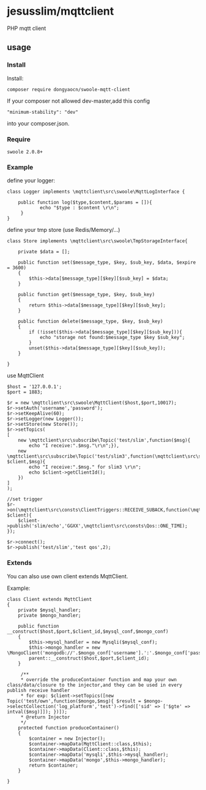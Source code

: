 # jesusslim/mqttclient

PHP mqtt client

## usage

### Install

Install:

	composer require dongyaocn/swoole-mqtt-client

If your composer not allowed dev-master,add this config

	"minimum-stability": "dev"
	
into your composer.json.

### Require

	swoole 2.0.8+

### Example

define your logger:

    class Logger implements \mqttclient\src\swoole\MqttLogInterface {

		public function log($type,$content,$params = []){
		        echo "$type : $content \r\n";
		 }
	}

define your tmp store (use Redis/Memory/...)

	class Store implements \mqttclient\src\swoole\TmpStorageInterface{

    	private $data = [];

	    public function set($message_type, $key, $sub_key, $data, $expire = 3600)
	    {
	        $this->data[$message_type][$key][$sub_key] = $data;
	    }
	
	    public function get($message_type, $key, $sub_key)
	    {
	        return $this->data[$message_type][$key][$sub_key];
	    }
	
	    public function delete($message_type, $key, $sub_key)
	    {
	        if (!isset($this->data[$message_type][$key][$sub_key])){
	            echo "storage not found:$message_type $key $sub_key";
	        }
	        unset($this->data[$message_type][$key][$sub_key]);
	    }

	}

use MqttClient

	$host = '127.0.0.1';
	$port = 1883;

	$r = new \mqttclient\src\swoole\MqttClient($host,$port,10017);
	$r->setAuth('username','password');
	$r->setKeepAlive(60);
	$r->setLogger(new Logger());
	$r->setStore(new Store());
	$r->setTopics(
    [
        new \mqttclient\src\subscribe\Topic('test/slim',function($msg){
            echo "I receive:".$msg."\r\n";}),
        new \mqttclient\src\subscribe\Topic('test/slim3',function(\mqttclient\src\swoole\MqttClient $client,$msg){
            echo "I receive:".$msg." for slim3 \r\n";
            echo $client->getClientId();
        })
    ]
	);
	
	//set trigger
	$r->on(\mqttclient\src\consts\ClientTriggers::RECEIVE_SUBACK,function(\mqttclient\src\swoole\MqttClient $client){
    	$client->publish('slim/echo','GGXX',\mqttclient\src\consts\Qos::ONE_TIME);
    });
	
	$r->connect();
	$r->publish('test/slim','test qos',2);
	
### Extends

You can also use own client extends MqttClient.

Example:

	class Client extends MqttClient
	{
	    private $mysql_handler;
	    private $mongo_handler;
	
	    public function __construct($host,$port,$client_id,$mysql_conf,$mongo_conf)
	    {
	        $this->mysql_handler = new Mysqli($mysql_conf);
	        $this->mongo_handler = new \MongoClient('mongodb://'.$mongo_conf['username'].':'.$mongo_conf['password'].'@'.$mongo_conf['host'].':'.$mongo_conf['port'].'/'.$mongo_conf['db']);
	        parent::__construct($host,$port,$client_id);
	    }
	
		 /**
	     * override the produceContainer function and map your own class/data/closure to the injector,and they can be used in every publish receive handler
	     * for exp: $client->setTopics([new Topic('test/own',function($mongo,$msg){ $result = $mongo->selectCollection('log_platform','test')->find(['sid' => ['$gte' => intval($msg)]]); })]);
	     * @return Injector
	     */
	    protected function produceContainer()
	    {
	        $container = new Injector();
	        $container->mapData(MqttClient::class,$this);
	        $container->mapData(Client::class,$this);
	        $container->mapData('mysqli',$this->mysql_handler);
	        $container->mapData('mongo',$this->mongo_handler);
	        return $container;
	    }
	
	}

